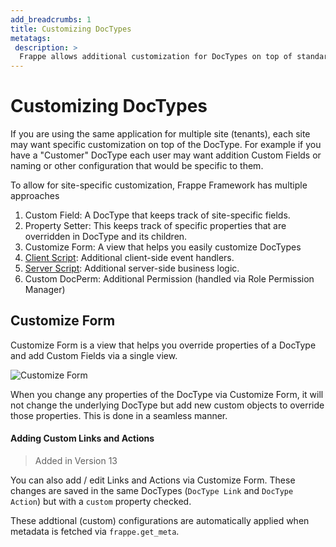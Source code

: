 ```yaml
---
add_breadcrumbs: 1
title: Customizing DocTypes
metatags:
 description: >
  Frappe allows additional customization for DocTypes on top of standard settings. These customizations can be different for each site (tenant).
---
```


# Customizing DocTypes

If you are using the same application for multiple site (tenants), each site may want specific customization on top of the DocType. For example if you have a "Customer" DocType each user may want addition Custom Fields or naming or other configuration that would be specific to them.

To allow for site-specific customization, Frappe Framework has multiple approaches

1. Custom Field: A DocType that keeps track of site-specific fields.
1. Property Setter: This keeps track of specific properties that are overridden in DocType and its children.
1. Customize Form: A view that helps you easily customize DocTypes
1. [Client Script](/docs/user/en/desk/scripting/client-script): Additional client-side event handlers.
1. [Server Script](/docs/user/en/desk/scripting/server-script): Additional server-side business logic.
1. Custom DocPerm: Additional Permission (handled via Role Permission Manager)

## Customize Form

Customize Form is a view that helps you override properties of a DocType and add Custom Fields via a single view.

![Customize Form](/docs/assets/img/basics/customize-form.png)

When you change any properties of the DocType via Customize Form, it will not change the underlying DocType but add new custom objects to override those properties. This is done in a seamless manner.

#### Adding Custom Links and Actions

> Added in Version 13

You can also add / edit Links and Actions via Customize Form. These changes are saved in the same DocTypes (`DocType Link` and `DocType Action`) but with a `custom` property checked.

These addtional (custom) configurations are automatically applied when metadata is fetched via `frappe.get_meta`.